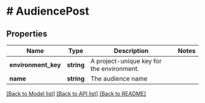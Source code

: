 # # AudiencePost

## Properties

Name | Type | Description | Notes
------------ | ------------- | ------------- | -------------
**environment_key** | **string** | A project-unique key for the environment. |
**name** | **string** | The audience name |

[[Back to Model list]](../../README.md#models) [[Back to API list]](../../README.md#endpoints) [[Back to README]](../../README.md)
